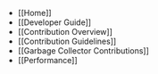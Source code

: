 * [[Home]]
* [[Developer Guide]]
 * [[Contribution Overview]]
 * [[Contribution Guidelines]]
 * [[Garbage Collector Contributions]]
 * [[Performance]]